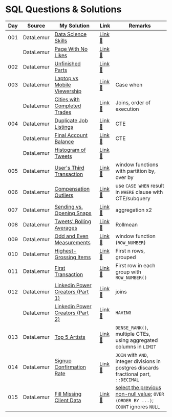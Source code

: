 # SQL Questions & Solutions

| Day | Source    | My Solution                                                                   | Link                                                                    | Remarks                                                                                                                                                                                   |
| --- | --------- | ----------------------------------------------------------------------------- | ----------------------------------------------------------------------- | ----------------------------------------------------------------------------------------------------------------------------------------------------------------------------------------- |
| 001 | DataLemur | [Data Science Skills](/datalemur/01-DataScienceSkills.sql)                    | [Link :link:](https://datalemur.com/questions/matching-skills)          |
|     | DataLemur | [Page With No Likes](/datalemur/02-PageWithNoLikes.sql)                       | [Link :link:](https://datalemur.com/questions/sql-page-with-no-likes)   |
| 002 | DataLemur | [Unfinished Parts](/datalemur/03-UnfinishedParts.sql)                         | [Link :link:](https://datalemur.com/questions/tesla-unfinished-parts)   |
| 003 | DataLemur | [Laptop vs Mobile Viewership](/datalemur/04-LaptopVsMobileViewership.sql)     | [Link :link:](https://datalemur.com/questions/laptop-mobile-viewership) | Case when                                                                                                                                                                                 |
|     | DataLemur | [Cities with Completed Trades](/datalemur/05-CitiesWithCompletedTrades.sql)   | [Link :link:](https://datalemur.com/questions/completed-trades)         | Joins, order of execution                                                                                                                                                                 |
| 004 | DataLemur | [Duplicate Job Listings](/datalemur/06-DuplicateJobListings.sql)              | [Link :link:](https://datalemur.com/questions/duplicate-job-listings)   | CTE                                                                                                                                                                                       |
|     | DataLemur | [Final Account Balance](/datalemur/07-FinalAccountBalance.sql)                | [Link :link:](https://datalemur.com/questions/final-account-balance)    | CTE                                                                                                                                                                                       |
|     | DataLemur | [Histogram of Tweets](/datalemur/08-HistogramOfTweets.sql)                    | [Link :link:](https://datalemur.com/questions/sql-histogram-tweets)     |
| 005 | DataLemur | [User's Third Transaction](/datalemur/UsersThirdTransaction.sql)              | [Link :link:](https://datalemur.com/questions/sql-third-transaction)    | window functions with partition by, over by                                                                                                                                               |
| 006 | DataLemur | [Compensation Outliers](/datalemur/CompensationOutliers.sql)                  | [Link :link:](https://datalemur.com/questions/compensation-outliers)    | use `CASE WHEN` result in `WHERE` clause with CTE/subquery                                                                                                                                |
| 007 | DataLemur | [Sending vs. Opening Snaps](/datalemur/SendingVsOpeningSnaps.sql)             | [Link :link:](https://datalemur.com/questions/time-spent-snaps)         | aggregation x2                                                                                                                                                                            |
| 008 | DataLemur | [Tweets' Rolling Averages](/datalemur/TweetsRollingAverage.sql)               | [Link :link:](https://datalemur.com/questions/rolling-average-tweets)   | Rollmean                                                                                                                                                                                  |
| 009 | DataLemur | [Odd and Even Measurements](/datalemur/OddAndEvenMeasurements.sql)            | [Link :link:](https://datalemur.com/questions/odd-even-measurements)    | window function (`ROW_NUMBER`)                                                                                                                                                            |
| 010 | DataLemur | [Highest-Grossing Items](/datalemur/HighestGrossingItems.sql)                 | [Link :link:](https://datalemur.com/questions/sql-highest-grossing)     | First n rows, grouped                                                                                                                                                                     |
| 011 | DataLemur | [First Transaction](/datalemur/FirstTransaction.sql)                          | [Link :link:](https://datalemur.com/questions/sql-first-transaction)    | First row in each group with `ROW_NUMBER()`                                                                                                                                               |
| 012 | DataLemur | [Linkedin Power Creators (Part 1)](/datalemur/LinkedinPowerCreatorsPart1.sql) | [Link :link:](https://datalemur.com/questions/sql-highest-grossing)     | joins                                                                                                                                                                                     |
|     | DataLemur | [Linkedin Power Creators (Part 2)](/datalemur/LinkedinPowerCreatorsPart2.sql) | [Link :link:](https://datalemur.com/questions/sql-highest-grossing)     | `HAVING`                                                                                                                                                                                  |
| 013 | DataLemur | [Top 5 Artists](/datalemur/Top5Artists.sql)                                   | [Link :link:](https://datalemur.com/questions/sql-highest-grossing)     | `DENSE_RANK()`, multiple CTEs, using aggregated columns in `LIMIT`                                                                                                                        |
| 014 | DataLemur | [Signup Confirmation Rate](/datalemur/SignupConfirmationRate.sql)             | [Link :link:](https://datalemur.com/questions/signup-confirmation-rate) | `JOIN` with `AND`, integer divisions in postgres discards fractional part, ``::DECIMAL``                                                                                                  |
| 015 | DataLemur | [Fill Missing Client Data](/datalemur/FillMissingClientData.sql)              | [Link :link:](https://datalemur.com/questions/fill-missing-product)     | [select the previous non-null value](https://stackoverflow.com/questions/18987791/how-do-i-efficiently-select-the-previous-non-null-value); `OVER (ORDER BY ...)`; `COUNT` ignores `NULL` |


